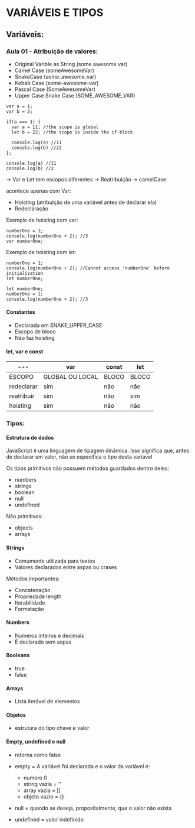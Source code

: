 # VARIÁVEIS E TIPOS
## Variáveis:
### Aula 01 - Atribuição de valores:
* Original Varible as String (some awesome var)
* Camel Case (someAwesomeVar)
* SnakeCase (some_awesome_var)
* Kebab Case (some-awesome-var)
* Pascal Case (SomeAwesomeVar)
* Upper Case Snake Case (SOME_AWESOME_VAR)

```
var a = 1;
var b = 2;

if(a === 1) {
  var a = 11; //the scope is global
  let b = 22; //the scope is inside the if-block

  console.log(a) //11
  console.log(b) //22
};

console.log(a) //11
console.log(b) //2
```

-> Var e Let tem escopos diferentes
-> Reatribuição
-> camelCase

acontece apenas com Var:
* Hoisting (atribuição de uma variável antes de declarar ela)
* Redeclaração

Exemplo de hoisting com var:

```
numberOne = 1;
console.log(numberOne + 2); //3
var numberOne;
```

Exemplo de hoisting com let:
```
numberOne = 1;
console.log(numberOne + 2); //Cannot access 'numberOne' before initialization
let numberOne;
```
```
let numberOne;
numberOne = 1;
console.log(numberOne + 2); //3
```

#### Constantes
* Declarada em SNAKE_UPPER_CASE
* Escopo de bloco
* Não faz hoisting

#### let, var e const

| --- | var | const | let |
| --- | --- | --- | --- |
| ESCOPO | GLOBAL OU LOCAL | BLOCO | BLOCO |
| redeclarar | sim | não |  não |
| reatribuir | sim | não | sim |
| hoisting | sim | não | não |


### Tipos:
#### Estrutura de dados
JavaScript é uma linguagem de tipagem dinâmica.
Isso significa que, antes de declarar um valor, não se especifica o tipo desta variavel

Os tipos primitivos não possuem métodos guardados dentro deles:
* numbers
* strings
* boolean
* null
* undefined

Não primitivos:
* objects
* arrays

#### Strings
* Comumente utilizada para textos
* Valores declarados entre aspas ou crases

Métodos importantes:
* Concatenação
* Propriedade length
* Iterabilidade
* Formatação

#### Numbers
* Numeros inteiros e decimais
* É declarado sem aspas

#### Booleans
* true
* false

#### Arrays
* Lista iterável de elementos

#### Objetos
* estrutura do tipo chave e valor

#### Empty, undefined e null
* retorna como false
* empty = A variável foi declarada e o valor da variável é:
  * numero 0
  * string vazia = ''
  * array vazia = []
  * objeto vazio = {}

* null = quando se deseja, propositalmente, que o valor não exista

* undefined = valor indefinido
